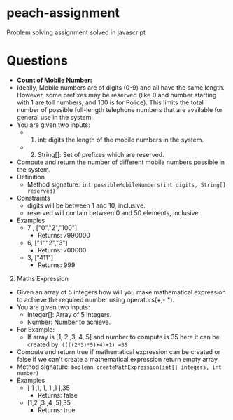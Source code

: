 # peach-assignment
Problem solving assignment solved in javascript

# Questions

 - **Count of Mobile Number:**
 - Ideally, Mobile numbers are of digits (0-9) and all have the same
   length. However, some prefixes may be reserved (like 0 and number
   starting with 1 are toll numbers, and 100 is for Police). This limits
   the total number of possible full-length telephone numbers that are available for general use in the system.
 - You are given two inputs: 
	 - 1) int: digits the length of the mobile numbers in the system. 
	 - 2) String[]: Set of prefixes which are reserved.
 - Compute and return the number of different mobile numbers possible in the system.
 - Definition
	 - Method signature: `int possibleMobileNumbers(int digits, String[] reserved)`
- Constraints
  - digits will be between 1 and 10, inclusive.
  - reserved will contain between 0 and 50 elements, inclusive.
- Examples
	- 7 , ["0","2","100"]
		- Returns: 7990000
	- 6, ["1","2","3"]
		- Returns: 700000
	- 3, ["411"]
		- Returns: 999

 2. Maths Expression
- Given an array of 5 integers how will you make mathematical expression to
achieve the required number using operators(+,- *).
- You are given two inputs: 
	- Integer[]: Array of 5 integers.
	- Number: Number to achieve.
- For Example:
	- If array is [1, 2 ,3, 4, 5] and number to compute is 35 here it can be created by: `((((2*3)*5)+4)+1) =35`
- Compute and return true if mathematical expression can be created or false if we
can't create a mathematical expression return empty array.
- Method signature: `boolean createMathExpression(int[] integers, int number)`
- Examples
	- [ 1 ,1, 1, 1 ,1 ],35
		- Returns: false
	- [1,2 ,3 ,4 ,5],35
		- Returns: true
